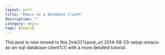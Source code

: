 ```yaml
---
layout: post
title: "Emacs as a database client"
description: ""
category: emacs
tags: [emacs]
---
```



This post is now moved to this
[link]({%post_url 2014-08-23-setup-emacs-as-an-sql-database-client%}) with a
more detailed tutorial.
